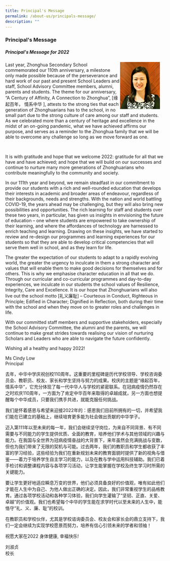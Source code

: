 ```yaml
---
title: Principal's Message
permalink: /about-us/principals-message/
description: ""
---
```

### **Principal's Message**
##### **Principal's Message for 2022**

<img src="/images/principal.jpg" style="width:25%;margin-right:15px;" align = "right">Last year, Zhonghua Secondary School commemorated our 110th anniversary, a milestone only made possible because of the perseverance and hard work of our past and present School Leaders and staff, School Advisory Committee members, alumni, parents and students. The theme for our anniversary, “A Century of Affinity, A Connection to Zhonghua”, \[缘起百年， 情系中华 \], attests to the strong ties that each generation of Zhonghuarians has to the school, in no small part due to the strong culture of care among our staff and students. As we celebrated more than a century of heritage and excellence in the midst of an on-going pandemic, what we have achieved affirms our purpose, and serves as a reminder to the Zhonghua family that we will be able to overcome any challenge so long as we move forward as one.

<br clear="left">

It is with gratitude and hope that we welcome 2022: gratitude for all that we have and have achieved; and hope that we will build on our successes and continue to nurture many more generations of Zhonghuarians who contribute meaningfully to the community and society.   

In our 111th year and beyond, we remain steadfast in our commitment to provide our students with a rich and well-rounded education that develops their interests in academic and broader areas of endeavour, regardless of their backgrounds, needs and strengths. With the nation and world battling COVID-19, the years ahead may be challenging, but they will also bring new possibilities and opportunities. The rich learning for staff and students over these two years, in particular, has given us insights in envisioning the future of education – one where students are empowered to take ownership of their learning, and where the affordances of technology are harnessed to enrich teaching and learning. Drawing on these insights, we have started to review and re-design our programmes and learning experiences for our students so that they are able to develop critical competencies that will serve them well in school, and as they learn for life.    

The greater the expectation of our students to adapt to a rapidly evolving world, the greater the urgency to inculcate in them a strong character and values that will enable them to make good decisions for themselves and for others. This is why we emphasise character education in all that we do. Through our curricular and co-curricular programmes and day-to-day experiences, we inculcate in our students the school values of Resilience, Integrity, Care and Excellence. It is our hope that Zhonghuarians will also live out the school motto [礼义廉耻] – Courteous in Conduct, Righteous in Principle; Edified in Character; Dignified in Reflection, both during their time with the school and when they move on to greater roles and challenges in life.   

With our committed staff members and supportive stakeholders, especially the School Advisory Committee, the alumni and the parents, we will continue to make great strides towards realising our vision of nurturing Scholars and Leaders who are able to navigate the future confidently.   

Wishing all a healthy and happy 2022!   

Ms Cindy Low<br>
Principal

去年，中华中学庆祝创校110周年。这重要的里程碑是历代学校领导、学校咨询委员会、教职员、校友、家长和学生坚持与努力的成果。校庆的主题是“缘起百年，情系中华”，它充分体现了每一代中华人与学校的紧密联系。在冠病疫情仍然存在之时欢庆110周年，一方面为了肯定中华百年来取得的卓越成就，另一方面也想提醒每个中华成员，只要我们携手共进，就能克服任何挑战。    
  
我们是怀着感恩与希望来迎接2022年的：感恩我们目前所拥有的一切，并希望我们能在已建立的基础上，继续培育更多能为社会做出贡献的中华学子。    
  
迈入第111年以至未来的每一年，我们会继续坚守岗位，为来自不同背景、有不同需要与不同能力的学生提供优质、全面的教育，培养他们学术与其他领域的兴趣与能力。在我国与全世界为冠病疫情奋战的大背景下，来年虽然会充满挑战与变数，但也为我们带来了无限的契机与可能。过去两年，我们的教职员和学生都收获了丰富的学习经验，这些经验为我们在重新规划未来的教育面貌时提供了新的视角与借鉴——着力于培养学生自主学习的能力，以及在教与学中运用科技辅助。我们已着手检讨和调整课程内容与各项学习活动，让学生能掌握在学校及终生学习时所需的关键能力。    
  
要让学生更好地适应瞬息万变的世界，他们必须具备良好的价值观，唯有如此他们才能在人生中为自己、为他人做出正确的决定。因此，我们非常重视学生的品格教育。通过各项学校活动和各种学习体验，我们向学生灌输了“坚韧、正直、关爱、卓越”的价值观。我们也希望每个中华的学生能在求学时代以至未来的人生中，能恪守“礼、义、廉、耻”的校训。    
  
在教职员和学校伙伴，尤其是学校谘询委员会、校友会和家长会的鼎立支持下，我们一定会继续为实现学校愿景而努力，培养有信心引领未来的学者和领袖！    
  
祝愿大家在2022 身体健康, 幸福快乐!    
  
刘淑贞<br>
校长  
